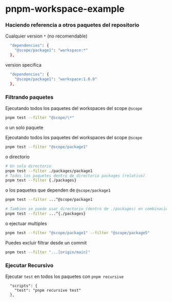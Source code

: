 # pnpm-workspace-example

### Haciendo referencia a otros paquetes del repositorio

Cualquier version `*` (no recomendable)

```bash
  "dependencies": {
    "@scope/package1": "workspace:*"
  },
```

version specifica

```bash
  "dependencies": {
    "@scope/package1": "workspace:1.0.0"
  },
```

### Filtrando paquetes

Ejecutando todos los paquetes del workspaces del scope `@scope`

```bash
pnpm test --filter "@scope/\*"
```

o un solo paquete

Ejecutando todos los paquetes del workspaces del scope `@scope`

```bash
pnpm test --filter "@scope/package1"
```

o directorio

```bash
# Un solo directorio
pnpm test --filter ./packages/package1
# Todos los paquetes dentro de directorio packages (relativo)
pnpm test --filter {./packages}
```

o los paquetes que dependen de `@scope/package1`

```bash
pnpm test --filter ...^@scope/package1

# Tambien se puede usar directorio (dentro de ./packages) en combinacion con todos los paquetes dependientes de @scope/package 1 d
pnpm test --filter ...^{./packages}
```

o ejectuar multiples

```bash
pnpm test --filter "@scope/package1" --filter "@scope/package5"
```

Puedes excluir filtrar desde un commit

```bash
pnpm test --filter "...[origin/main]"
```

### Ejecutar Recursivo

Ejecutar `test` en todos los paquetes con `pnpm recursive`

```
  "scripts": {
    "test": "pnpm recursive test"
  },
```
